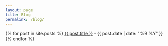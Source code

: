 ```yaml
---
layout: page
title: Blog
permalink: /blog/
---
```


{% for post in site.posts %}
  <a href="{{ post.url | relative_url }}">{{ post.title }}</a> - {{ post.date | date: "%B %Y" }}
{% endfor %}

